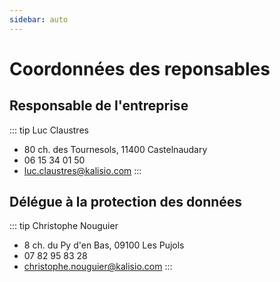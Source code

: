 ```yaml
---
sidebar: auto
---
```


# Coordonnées des reponsables

## Responsable de l'entreprise

::: tip Luc Claustres

- 80 ch. des Tournesols, 11400 Castelnaudary
- 06 15 34 01 50
- <a href="mailto:luc.claustres@kalisio.com">luc.claustres@kalisio.com</a>
:::

## Délégue à la protection des données

::: tip Christophe Nouguier

- 8 ch. du Py d'en Bas, 09100 Les Pujols
- 07 82 95 83 28
- <a href="mailto:christophe.nouguier@kalisio.com">christophe.nouguier@kalisio.com</a>
:::